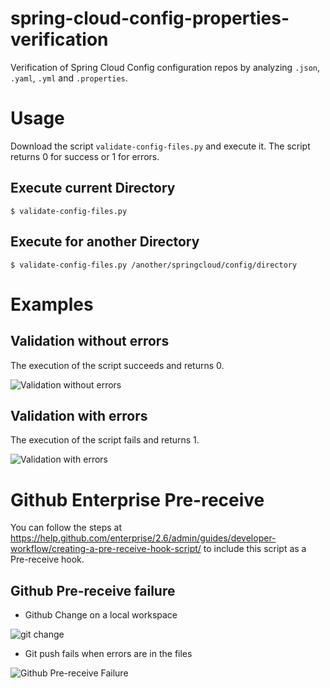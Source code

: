 # spring-cloud-config-properties-verification

Verification of Spring Cloud Config configuration repos by analyzing `.json`, `.yaml`, `.yml` and `.properties`.

# Usage

Download the script `validate-config-files.py` and execute it. The script returns 0 for success or 1 for errors.

## Execute current Directory

```
$ validate-config-files.py
```

## Execute for another Directory

```
$ validate-config-files.py /another/springcloud/config/directory
```

# Examples

## Validation without errors

The execution of the script succeeds and returns 0.

![Validation without errors](https://jira.intuit.com/secure/attachment/639030/validation-no-errors.png)

## Validation with errors

The execution of the script fails and returns 1.

![Validation with errors](https://jira.intuit.com/secure/attachment/639031/validation-with-errors.png)

# Github Enterprise Pre-receive

You can follow the steps at https://help.github.com/enterprise/2.6/admin/guides/developer-workflow/creating-a-pre-receive-hook-script/ to include this script as a Pre-receive hook.

## Github Pre-receive failure

* Github Change on a local workspace

![git change](https://jira.intuit.com/secure/attachment/643248/git-show-commit.png)

* Git push fails when errors are in the files

![Github Pre-receive Failure](https://jira.intuit.com/secure/attachment/643249/pre-receive-hook-docker.png)
